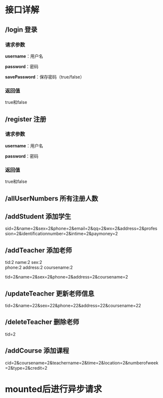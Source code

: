 # 接口详解

## /login 登录

### 请求参数

**username**：用户名

**password**：密码

**savePassword**：保存密码（true/false）

### 返回值

true和false

## /register 注册

### 请求参数

**username**：用户名

**password**：密码

### 返回值

true和false

## /allUserNumbers 所有注册人数

## /addStudent 添加学生

sid=2&name=2&sex=2&phone=2&email=2&qq=2&wx=2&address=2&profession=2&identificationnumber=2&intime=2&paymoney=2

##  /addTeacher 添加老师

tid:2
name:2
sex:2    
phone:2
address:2
coursename:2

tid=2&name=2&sex=2&phone=2&address=2&coursename=2

## /updateTeacher 更新老师信息

tid=2&name=22&sex=22&phone=22&address=22&coursename=22

## /deleteTeacher 删除老师

tid=2

## /addCourse 添加课程

cid=2&coursename=2&teachername=2&time=2&location=2&numberofweek=2&type=2&credit=2



# mounted后进行异步请求